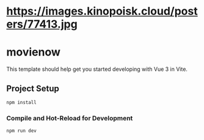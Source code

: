 # https://images.kinopoisk.cloud/posters/77413.jpg

# movienow

This template should help get you started developing with Vue 3 in Vite.

## Project Setup

```sh
npm install
```

### Compile and Hot-Reload for Development

```sh
npm run dev
```
